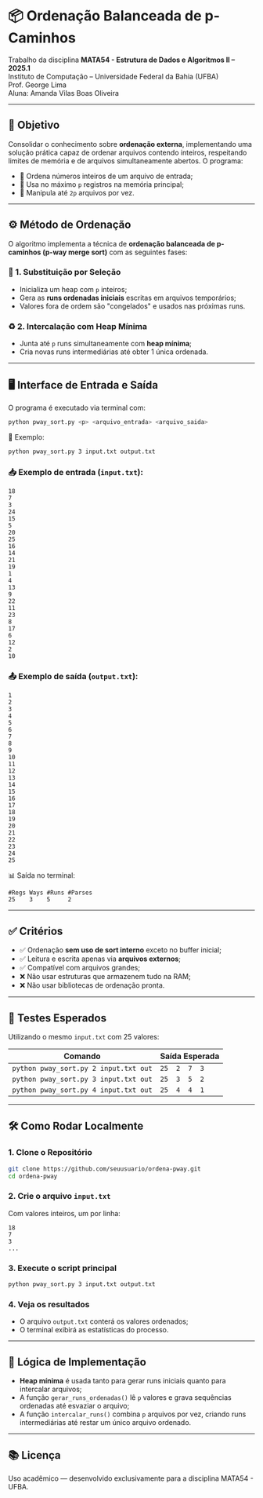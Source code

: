 # 📦 Ordenação Balanceada de p-Caminhos

Trabalho da disciplina **MATA54 - Estrutura de Dados e Algoritmos II – 2025.1**  
Instituto de Computação – Universidade Federal da Bahia (UFBA)  
Prof. George Lima  
Aluna: Amanda Vilas Boas Oliveira


---

## 🎯 Objetivo

Consolidar o conhecimento sobre **ordenação externa**, implementando uma solução prática capaz de ordenar arquivos contendo inteiros, respeitando limites de memória e de arquivos simultaneamente abertos. O programa:

- 📂 Ordena números inteiros de um arquivo de entrada;
- 🧠 Usa no máximo `p` registros na memória principal;
- 🔄 Manipula até `2p` arquivos por vez.

---

## ⚙️ Método de Ordenação

O algoritmo implementa a técnica de **ordenação balanceada de p-caminhos (p-way merge sort)** com as seguintes fases:

### 🧩 1. Substituição por Seleção
- Inicializa um heap com `p` inteiros;
- Gera as **runs ordenadas iniciais** escritas em arquivos temporários;
- Valores fora de ordem são "congelados" e usados nas próximas runs.

### ♻️ 2. Intercalação com Heap Mínima
- Junta até `p` runs simultaneamente com **heap mínima**;
- Cria novas runs intermediárias até obter 1 única ordenada.

---

## 🖥️ Interface de Entrada e Saída

O programa é executado via terminal com:

```bash
python pway_sort.py <p> <arquivo_entrada> <arquivo_saida>
```

📌 Exemplo:
```bash
python pway_sort.py 3 input.txt output.txt
```

### 📥 Exemplo de entrada (`input.txt`):
```
18
7
3
24
15
5
20
25
16
14
21
19
1
4
13
9
22
11
23
8
17
6
12
2
10
```

### 📤 Exemplo de saída (`output.txt`):
```
1
2
3
4
5
6
7
8
9
10
11
12
13
14
15
16
17
18
19
20
21
22
23
24
25
```

📊 Saída no terminal:
```
#Regs Ways #Runs #Parses
25    3    5     2
```

---

## ✅ Critérios

- ✅ Ordenação **sem uso de sort interno** exceto no buffer inicial;
- ✅ Leitura e escrita apenas via **arquivos externos**;
- ✅ Compatível com arquivos grandes;
- ❌ Não usar estruturas que armazenem tudo na RAM;
- ❌ Não usar bibliotecas de ordenação pronta.


---

## 🔬 Testes Esperados

Utilizando o mesmo `input.txt` com 25 valores:

| Comando                                  | Saída Esperada        |
|------------------------------------------|------------------------|
| `python pway_sort.py 2 input.txt out`    | `25  2  7  3`          |
| `python pway_sort.py 3 input.txt out`    | `25  3  5  2`          |
| `python pway_sort.py 4 input.txt out`    | `25  4  4  1`          |


---

## 🛠️ Como Rodar Localmente

### 1. Clone o Repositório
```bash
git clone https://github.com/seuusuario/ordena-pway.git
cd ordena-pway
```

### 2. Crie o arquivo `input.txt`
Com valores inteiros, um por linha:
```
18
7
3
...
```

### 3. Execute o script principal
```bash
python pway_sort.py 3 input.txt output.txt
```

### 4. Veja os resultados
- O arquivo `output.txt` conterá os valores ordenados;
- O terminal exibirá as estatísticas do processo.

---

## 🧠 Lógica de Implementação

- **Heap mínima** é usada tanto para gerar runs iniciais quanto para intercalar arquivos;
- A função `gerar_runs_ordenadas()` lê `p` valores e grava sequências ordenadas até esvaziar o arquivo;
- A função `intercalar_runs()` combina `p` arquivos por vez, criando runs intermediárias até restar um único arquivo ordenado.

---

## 📚 Licença
Uso acadêmico — desenvolvido exclusivamente para a disciplina MATA54 - UFBA.
